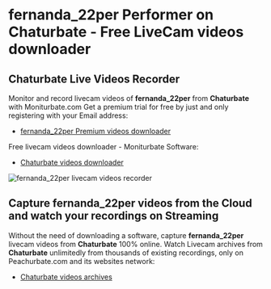 # fernanda_22per Performer on Chaturbate - Free LiveCam videos downloader

## Chaturbate Live Videos Recorder

Monitor and record livecam videos of **fernanda_22per** from **Chaturbate** with Moniturbate.com
Get a premium trial for free by just and only registering with your Email address:
* [fernanda_22per Premium videos downloader](https://moniturbate.com/request-demo-licence-key.html)

Free livecam videos downloader - Moniturbate Software:
* [Chaturbate videos downloader](https://moniturbate.com/moniturbate-download-software.html)

![fernanda_22per livecam videos recorder](https://peachurnet.com/templates/moniturbate-software.png)


## Capture fernanda_22per videos from the Cloud and watch your recordings on Streaming

Without the need of downloading a software, capture **fernanda_22per** livecam videos from **Chaturbate** 100% online.
Watch Livecam archives from **Chaturbate** unlimitedly from thousands of existing recordings, only on Peachurbate.com and its websites network:
* [Chaturbate videos archives](https://peachurnet.com/)